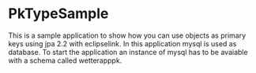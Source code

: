 # PkTypeSample

This is a sample application to show how you can use objects as primary keys using jpa 2.2 with eclipselink.
In this application mysql is used as database. To start the application an instance of mysql has to be avaiable with a schema called wetterapppk.

